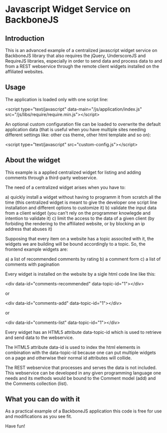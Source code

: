 Javascript Widget Service on BackboneJS
=======================================

Introduction
------------

This is an advanced example of a centralized javascript widget service on BackboneJS library
that also requires the jQuery, UnderscoreJS and RequireJS libraries, especially in order to
send data and process data to and from a REST webservice through the remote client widgets
installed on the affiliated websites.

Usage
-----

The application is loaded only with one script line:

&lt;script type="text/javascript" data-main="/js/application/index.js" src="/js/libs/require/require.min.js"&gt;&lt;/script&gt;

An optional custom configuration file can be loaded to overwrite the default application data
(that is useful when you have multiple sites needing different settings like: other css theme,
other html template and so on):

&lt;script type="text/javascript" src="custom-config.js"&gt;&lt;/script&gt;

About the widget
----------------

This example is a applied centralized widget for listing and adding comments through a third-party
webservice.

The need of a centralized widget arises when you have to:

a) quickly install a widget without having to programm it from scratch all the time
(this centralized widget is meant to give the developer one script line installation and
different options to customize it)
b) validate the input data from a client widget (you can't rely on the programmer knowlegde
and intention to validate it)
c) limit the access to the data of a given client (by forbiding the rendering to the
affiliated website, or by blocking an ip
address that abuses it)

Supposing that every item on a website has a topic associted with it, the widgets we are
building will be bound accordingly to a topic. So, the frontend example widgets are:

a) a list of recommended comments by rating
b) a comment form
c) a list of comments with pagination

Every widget is installed on the website by a sigle html code line like this:

&lt;div data-id="comments-recommended" data-topic-id="1"&gt;&lt;/div&gt;

or 

&lt;div data-id="comments-add" data-topic-id="1"&gt;&lt;/div&gt;

or

&lt;div data-id="comments-list" data-topic-id="1"&gt;&lt;/div&gt;
		
Every widget has an HTML5 attribute data-topic-id which is used to retrieve and send data to
the webservice.

The HTML5 attribute data-id is used to index the html elements in combination with the data-topic-id
because one can put multiple widgets on a page and otherwise their normal id attributes will collide.

The REST webservice that processes and serves the data is not included. This webservice can be
developed in any given programming language one needs and its methods would be bound to the
Comment model (add) and the Comments collection (list).

What you can do with it
-----------------------

As a practical example of a BackboneJS application this code is free for use and modifications
as you see fit.

Have fun!